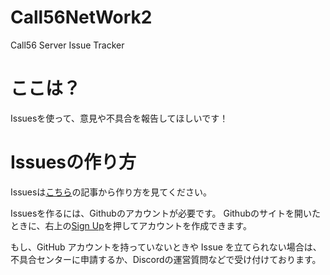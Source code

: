 # Call56NetWork2
Call56 Server Issue Tracker

# ここは？
Issuesを使って、意見や不具合を報告してほしいです！

# Issuesの作り方
Issuesは[こちら](https://docs.github.com/en/issues/tracking-your-work-with-issues/about-issues)の記事から作り方を見てください。

Issuesを作るには、Githubのアカウントが必要です。
Githubのサイトを開いたときに、右上の[Sign Up](https://github.com/)を押してアカウントを作成できます。

もし、GitHub アカウントを持っていないときや Issue を立てられない場合は、不具合センターに申請するか、Discordの運営質問などで受け付けております。

